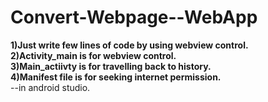 # Convert-Webpage--WebApp
<b>1)Just write few lines of code by using webview control.<br/>
2)Activity_main is for webview control. <br/>
3)Main_actiivty is for travelling back to history.<br/>
4)Manifest file is for seeking internet permission.<br/></b>
                          --in android studio.
